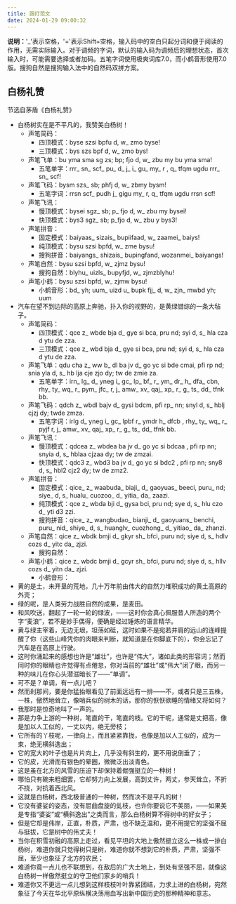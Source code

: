 ```yaml
---
title: 跟打范文
date: 2024-01-29 09:00:32
---
```


**说明：**'_'表示空格，'='表示Shift+空格，输入码中的空白只起分词和便于阅读的作用，无需实际输入。对于调频的字词，默认的输入码为调频后的理想状态，首次输入时，可能需要选择或者加码。五笔字词使用极爽词库7.0，而小鹤音形使用7.0版。搜狗自然是搜狗输入法中的自然码双拼方案。

## 白杨礼赞

节选自茅盾《白杨礼赞》

- 白杨树实在是不平凡的，我赞美白杨树！
  - 声笔简码：
    - 四顶模式：byse szsi bpfu d, w_ zmo byse!
    - 三顶模式：bys szs bpf d, w_ zmo bys! 
  - 声笔飞单：bu yma sma sg zs; bp; fjo d, w_ zbu my bu yma sma!
    - 五笔单字：rrr_ sn_ scf_ pu_ d_ j_ i_ gu_ my_ r , q_ tfqm ugdu rrr_ sn_ scf! 
  - 声笔飞码：bysm szs_ sb; phfj d, w_ zbmy bysm!
    - 五笔字词：rrsn scf_ pudh j_ gigu my_ r, q_ tfqm ugdu rrsn scf!
  - 声笔飞讯：
    - 慢顶模式：bysei sgz_ sb; p_ fjo d, w_ zbu my bysei!
    - 快顶模式：bys3 sgz_ sb; p_fjo d, w_ zbu y bys3!
  - 声笔拼音：
    - 固定模式：baiyaas_ sizais_ bupiifaad, w_ zaamei_ baiys!
    - 纯顶模式：bysu szsi bpfd, w_ zme bysu!
    - 搜狗拼音：baiyangs_ shizais_ bupingfand, wozanmei_ baiyangs!
  - 声笔自然：bysu szsi bpfd, w_ zjmz bysu!
    - 搜狗自然：blyhu_ uizls_ bupyfjd, w_ zjmzblyhu!
  - 声笔小鹤：bysu szsi bpfd, w_ zjmw bysu!
    - 小鹤音形：bd_ yh; uum_ uizd u_ bupk fjj_ d, w_ zjn_ mwbd yh; uum
- 汽车在望不到边际的高原上奔驰，扑入你的视野的，是黄绿错综的一条大毡子。
  - 声笔简码：
    - 四顶模式：qce z_ wbde bja d_ gye si bca, pru nd; syi d, s_ hla cza d ytu de zza.
    - 三顶模式：qce z_ wbd bja d_ gye si bca, pru nd; syi d, s_ hla cza d ytu de zza.
  - 声笔飞单：qdu cha z_ ww b_ dl ba jv d_ go yc si bde cmai, pfi rp nd; snia yla d, s_ hb lja cje zjo dy; tw de zmie za. 
    - 五笔单字：irn_ lg_ d_ yneg i_ gc_ lp_ bf_ r_ ym_ dr_ h_ dfa_ cbn, rhy_ ty_ wq_ r_ pym_ jfc_ r, j_ amw_ xv_ qaj_ xp_ r_ g_ ts_ dd_ tfnk bb.
  - 声笔飞码：qdch z_ wbdl bajv d_ gysi bdcm, pfi rp_ nn; snyl d, s_ hblj cjzj dy; twde zmza.
    - 五笔字词：irlg d_ yneg i_ gc_ lpbf r_ ymdr h_ dfcb , rhy_ ty_ wq_ r_ pyjf r, j_ amw_ xv_ qaj_ xp_ r_ g_ ts_ dd_ tfnk bb.
  - 声笔飞讯：
    - 慢顶模式：qdcea z_ wbdea ba jv d_ go yc si bdcaa , pfi rp nn; snyia d, s_ hblaa cjzaa dy; tw de zmzai.
    - 快顶模式：qdc3 z_ wbd3 ba jv d_ go yc si bdc2 , pfi rp nn; sny8 d, s_ hbl2 cjz2 dy; tw de zmz2.
  - 声笔拼音：
    - 固定模式：qice_ z_ waabuda_ biaji_ d_ gaoyuas_ beeci, puru_ nd; siye_ d, s_ hualu_ cuozoo_ d_ yitia_ da_ zaazi. 
    - 纯顶模式：qce z_ wbda bji d_ gysa bci, pru nd; sye d, s_ hlu czo d_ yti d3 zzi.
    - 搜狗拼音：qice_ z_ wangbudao_ bianji_ d_ gaoyuans_ benchi, puru_ nid_ shiye_ d, s_ huanglv_ cuozhong_ d_ yitiao_ da_ zhanzi.
  - 声笔自然：qice z_ wbdk bmji d_ gkyr sh_ bfci, puru nd; siye d, s_ hdlv cozs d_ yitc da_ zjzi.
    - 搜狗自然：
  - 声笔小鹤：qice z_ wbdc bmji d_ gcyr sh_ bfci, puru nd; siye d, s_ hllv cozs d_ yitn da_ zjzi.
    - 小鹤音形：
- 黄的是土，未开垦的荒地，几十万年前由伟大的自然力堆积成功的黄土高原的外壳；
- 绿的呢，是人类劳力战胜自然的成果，是麦田。
- 和风吹送，翻起了一轮一轮的绿波，——这时你会真心佩服昔人所造的两个字“麦浪”，若不是妙手偶得，便确是经过锤炼的语言精华。
- 黄与绿主宰着，无边无垠，坦荡如砥，这时如果不是宛若并肩的远山的连峰提醒了你（这些山峰凭你的肉眼来判断，就知道是在你脚底下的），你会忘记了汽车是在高原上行驶。
- 这时你涌起来的感想也许是“雄壮”，也许是“伟大”，诸如此类的形容词；然而同时你的眼睛也许觉得有点倦怠，你对当前的“雄壮”或“伟大”闭了眼，而另一种的味儿在你心头潜滋暗长了——“单调”。
- 可不是？单调，有一点儿吧？
- 然而刹那间，要是你猛抬眼看见了前面远远有一排——不，或者只是三五株，一株，傲然地耸立，像哨兵似的树木的话，那你的恹恹欲睡的情绪又将如何？
- 我那时是惊奇地叫了一声的。
- 那是力争上游的一种树，笔直的干，笔直的枝。它的干呢，通常是丈把高，像是加以人工似的，一丈以内，绝无旁枝；
- 它所有的丫枝呢，一律向上，而且紧紧靠拢，也像是加以人工似的，成为一束，绝无横斜逸出；
- 它的宽大的叶子也是片片向上，几乎没有斜生的，更不用说倒垂了；
- 它的皮，光滑而有银色的晕圈，微微泛出淡青色。
- 这是虽在北方的风雪的压迫下却保持着倔强挺立的一种树！
- 哪怕只有碗来粗细罢，它却努力向上发展，高到丈许，两丈，参天耸立，不折不挠，对抗着西北风。 
- 这就是白杨树，西北极普通的一种树，然而决不是平凡的树！ 
- 它没有婆娑的姿态，没有屈曲盘旋的虬枝，也许你要说它不美丽，——如果美是专指“婆娑”或“横斜逸出”之类而言，那么白杨树算不得树中的好女子；
- 但是它却是伟岸，正直，朴质，严肃，也不缺乏温和，更不用提它的坚强不屈与挺拔，它是树中的伟丈夫！
- 当你在积雪初融的高原上走过，看见平坦的大地上傲然挺立这么一株或一排白杨树，难道你就只觉得树只是树，难道你就不想到它的朴质，严肃，坚强不屈，至少也象征了北方的农民；
- 难道你竟一点儿也不联想到，在敌后的广大土地上，到处有坚强不屈，就像这白杨树一样傲然挺立的守卫他们家乡的哨兵！
- 难道你又不更远一点儿想到这样枝枝叶叶靠紧团结，力求上进的白杨树，宛然象征了今天在华北平原纵横决荡用血写出新中国历史的那种精神和意志。